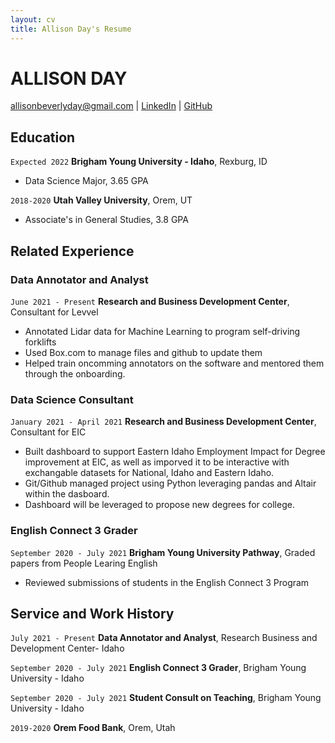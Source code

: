 ```yaml
---
layout: cv
title: Allison Day's Resume
---
```


# ALLISON DAY

<div id="webaddress">
<a href="allisonbeverlyday@gmail.com">allisonbeverlyday@gmail.com</a>
| <a href="https://www.linkedin.com/in/allison-b-day/">LinkedIn</a>
| <a href="https://github.com/allisonbday">GitHub</a>
</div>

<!-- https://www.monique.tech/the-art-of-markdown -->

## Education

`Expected 2022`
**Brigham Young University - Idaho**, Rexburg, ID

- Data Science Major, 3.65 GPA

`2018-2020`
**Utah Valley University**, Orem, UT

- Associate's in General Studies, 3.8 GPA

## Related Experience

### Data Annotator and Analyst
`June 2021 - Present`
**Research and Business Development Center**, Consultant for Levvel
- Annotated Lidar data for Machine Learning to program self-driving forklifts
- Used Box.com to manage files and github to update them
- Helped train oncomming annotators on the software and mentored them through the onboarding.

### Data Science Consultant

`January 2021 - April 2021`
**Research and Business Development Center**, Consultant for EIC

- Built dashboard to support Eastern Idaho Employment Impact for Degree improvement at EIC, as well as imporved it to be interactive with exchangable datasets for National, Idaho and Eastern Idaho.
- Git/Github managed project using Python leveraging pandas and Altair within the dasboard.
- Dashboard will be leveraged to propose new degrees for college.

### English Connect 3 Grader

`September 2020 - July 2021`
**Brigham Young University Pathway**, Graded papers from People Learing English

- Reviewed submissions of students in the English Connect 3 Program


## Service and Work History

`July 2021 - Present`
**Data Annotator and Analyst**, Research Business and Development Center- Idaho

`September 2020 - July 2021`
**English Connect 3 Grader**, Brigham Young University - Idaho

`September 2020 - July 2021`
**Student Consult on Teaching**, Brigham Young University - Idaho

`2019-2020`
**Orem Food Bank**, Orem, Utah

<!-- ### Footer

Last updated: September 2021 -->
